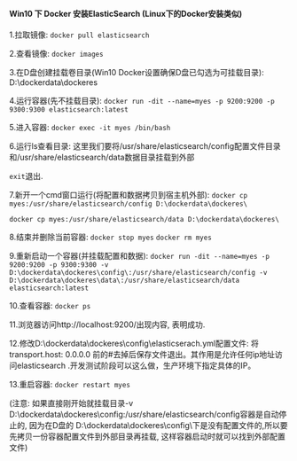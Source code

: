 #### Win10 下 Docker 安装ElasticSearch (Linux下的Docker安装类似)


1.拉取镜像:
`docker pull elasticsearch`

2.查看镜像:
`docker images`

3.在D盘创建挂载卷目录(Win10 Docker设置确保D盘已勾选为可挂载目录):
D:\dockerdata\dockeres

4.运行容器(先不挂载目录):
`docker run -dit --name=myes -p 9200:9200 -p 9300:9300 elasticsearch:latest`

5.进入容器:
`docker exec -it myes /bin/bash`

6.运行ls查看目录:
这里我们要将/usr/share/elasticsearch/config配置文件目录和/usr/share/elasticsearch/data数据目录挂载到外部

`exit`退出.

7.新开一个cmd窗口运行(将配置和数据拷贝到宿主机外部):
`docker cp myes:/usr/share/elasticsearch/config D:\dockerdata\dockeres\`

`docker cp myes:/usr/share/elasticsearch/data D:\dockerdata\dockeres\`

8.结束并删除当前容器:
`docker stop myes`
`docker rm myes`

9.重新启动一个容器(并挂载配置和数据):
`docker run -dit --name=myes -p 9200:9200 -p 9300:9300 -v D:\dockerdata\dockeres\config\:/usr/share/elasticsearch/config -v D:\dockerdata\dockeres\data\:/usr/share/elasticsearch/data  elasticsearch:latest`

10.查看容器:
`docker ps`

11.浏览器访问http://localhost:9200/出现内容, 表明成功.

12.修改D:\dockerdata\dockeres\config\elasticserach.yml配置文件:
将 transport.host: 0.0.0.0 前的#去掉后保存文件退出。其作用是允许任何ip地址访问elasticsearch .开发测试阶段可以这么做，生产环境下指定具体的IP。

13.重启容器:
`docker restart myes`


(注意: 如果直接刚开始就挂载目录-v D:\dockerdata\dockeres\config\:/usr/share/elasticsearch/config容器是自动停止的, 因为在D盘的 D:\dockerdata\dockeres\config\下是没有配置文件的,所以要先拷贝一份容器配置文件到外部目录再挂载, 这样容器启动时就可以找到外部配置文件)
